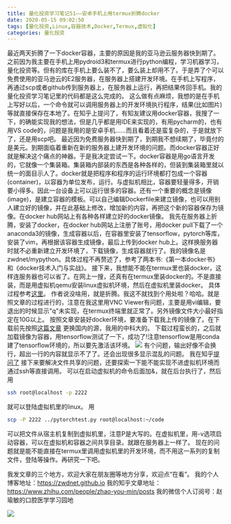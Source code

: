 ```yaml
---
title: 量化投资学习笔记51——安卓手机上用termux折腾docker
date: 2020-05-15 09:02:50
tags: [量化投资,Linux,容器技术,Docker,Termux,虚拟化]
categories: 量化投资
---
```

最近两天折腾了一下docker容器，主要的原因是我的亚马逊云服务器快到期了。之前因为我主要在手机上用pydroid3和termux进行python编程，学习机器学习，量化投资等。但有的库在手机上要么装不了，要么装上却用不了。于是弄了个可以免费使用的亚马逊云的E2服务器，在服务器上搭建开发环境。在手机上写程序，再通过scp或者github传到服务器上，在服务器上运行，再把结果传回手机。我的量化投资学习笔记里的代码都是这么完成的。
这么做有点麻烦，我想的是在手机上写好以后，一个命令就可以调用服务器上的开发环境执行程序，结果(比如图片)等就直接保存在本地了。在知乎上提问了，有知友建议用docker容器，我搜了一下，的确能实现我的想法，但是几乎都是用IDE来实现的，有用pycharm的，也有用VS code的，问题是我用的是安卓手机……而且看着还是蛮复杂的，于是就放下了，还是用scp吧。
最近因为免费服务器快到期了，到期我不想续期了，毕竟付的是美元。到期面临着重新在新的服务器上建开发环境的问题。而docker容器正好就是解决这个痛点的神器。于是我决定尝试一下。docker容器是用go语言开发的，它就像一个集装箱。集装箱内部装的东西是各种各样的，但装到集装箱里就以统一的面目示人了。docker就是把程序和程序的运行环境都打包成一个容器(container)，以容器为单位发布，运行。与虚拟机相比，容器要轻量得多，开销要小得多。因此一台设备上可以运行很多的容器。还有一个重要的概念是镜像(image)，是建立容器的模板。可以自己编辑Dockerfile来建立镜像，也可以用别人建立好的镜像，并在此基础上修改，增加新的内容，再把这个新的容器保存为镜像。在docker hub网站上有各种各样建立好的docker镜像。
我先在服务器上折腾，安装了docker，在docker hub网站上注册了账号，用docker pull下载了一个anaconda3的镜像，生成容器以后，在容器里安装了tensorflow，pytorch等库，安装了vim，再根据该容器生成镜像，最后上传到docker hub上。这样换服务器时就不必重新建立开发环境了，下载镜像，生成容器就行了。我的镜像名是zwdnet/mypython。具体过程不再赘述了，参考了两本书:《第一本docker书》和《docker技术入门与实战》。
接下来，我想能不能在termux里也装docker，这样连服务器也可以省了。在网上一搜，还真有在termux里装docker的。不是直接装，而是用虚拟机qemu安装linux虚拟机环境，然后在虚拟机里装docker。
具体过程参考[这里](https://stageguard.top/2019/08/15/run-docker-on-qemu-alpine/#1-Docker)。
作者说没啥用，就是折腾。我这不就找到个用处啦？哈哈。就是照文章的过程进行的，注意在我这里用VNC Viewer有问题，主要是用vi编辑，要退出的时候显示"q"未实现，在termux终端里就正常了。另外镜像文件大小最好指定在10G以上。
按照文章安装好docker环境，要准备下载我上传的镜像了。在下载前先按照[这篇文章](
https://blog.csdn.net/jixuju/article/details/80158493) 更换国内的源，我用的中科大的。
下载过程蛮长的，之后就加载镜像为容器，用tensorflow测试了一下，成功了!注意tensorflow是用conda建了tensorflow环境的，所以要先激活该环境。
![](https://zymblog-1258069789.cos.ap-chengdu.myqcloud.com/blog0178-QTLearn/37/01.png)
有个问题，输出好像不会换行，超出一行的内容就显示不了了。还会出现很多显示混乱的问题。
我在知乎[提问了](https://www.zhihu.com/question/394797747)
接下来要解决文件共享的问题，还要探索一下能不能实现不进虚拟机环境而通过ssh等直接调用。
可以在启动虚拟机的命令后面加&，就在后台执行了，然后用
```bash
ssh root@localhost -p 2222
```
就可以登陆虚拟机里的linux。
用
```bash
scp -P 2222 ../pytorchtest.py root@localhost:~/code
```
可以把文件从宿主机复制到虚拟机里，注意P是大写的。在虚拟机里，用-v选项启动容器，可以在虚拟机和容器之间共享目录。就跟在服务器上一样了。
现在的问题就是能不能直接在termux里调用虚拟机里的开发环境，而不用这一系列的复制文件，登陆等操作。再研究一下吧。


我发文章的三个地方，欢迎大家在朋友圈等地方分享，欢迎点“在看”。
我的个人博客地址：https://zwdnet.github.io
我的知乎文章地址： https://www.zhihu.com/people/zhao-you-min/posts
我的微信个人订阅号：赵瑜敏的口腔医学学习园地


![](https://zymblog-1258069789.cos.ap-chengdu.myqcloud.com/other/wx.jpg)